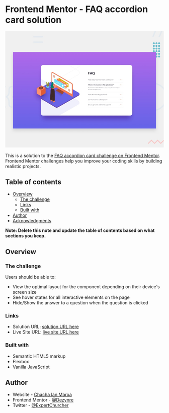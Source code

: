 # Frontend Mentor - FAQ accordion card solution

![Design preview for the FAQ accordion card coding challenge](./design/desktop-preview.jpg)

This is a solution to the [FAQ accordion card challenge on Frontend Mentor](https://www.frontendmentor.io/challenges/faq-accordion-card-XlyjD0Oam). Frontend Mentor challenges help you improve your coding skills by building realistic projects. 

## Table of contents

- [Overview](#overview)
  - [The challenge](#the-challenge)
  - [Links](#links)
  - [Built with](#built-with)
- [Author](#author)
- [Acknowledgments](#acknowledgments)

**Note: Delete this note and update the table of contents based on what sections you keep.**

## Overview

### The challenge

Users should be able to:

- View the optimal layout for the component depending on their device's screen size
- See hover states for all interactive elements on the page
- Hide/Show the answer to a question when the question is clicked


### Links

- Solution URL: [solution URL here](https://github.com/Dezynre/Frontend-Mentor-Accordion-Challenge)
- Live Site URL: [live site URL here](https://dezynre.github.io/Frontend-Mentor-Accordion-Challenge/)


### Built with

- Semantic HTML5 markup
- Flexbox
- Vanilla JavaScript


## Author

- Website - [Chacha Ian Maroa](https://github.com/Dezynre)
- Frontend Mentor - [@Dezynre](https://www.frontendmentor.io/profile/Dezynre)
- Twitter - [@ExpertChurcher](https://www.twitter.com/ExpertChurcher)


